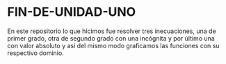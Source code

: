# FIN-DE-UNIDAD-UNO
En este repositorio lo que hicimos fue resolver tres inecuaciones, una de primer grado, otra de segundo grado con una incógnita y por último una con valor absoluto y así del mismo modo graficamos las funciones con su respectivo dominio.
